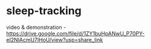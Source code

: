 # sleep-tracking
video & demonstration - https://drive.google.com/file/d/1ZY1buHpANwU_P70PY-eI2NIAcmU7IHoU/view?usp=share_link
